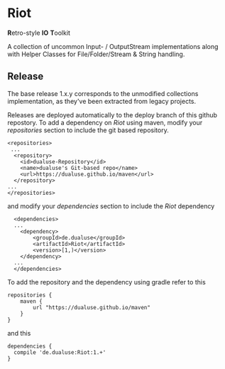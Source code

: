 # Riot
**R**etro-style **IO** **T**oolkit

A collection of uncommon Input- / OutputStream implementations along with Helper Classes for File/Folder/Stream & String handling.


Release
-------

The base release 1.x.y corresponds to the unmodified collections implementation, as they've been extracted from legacy projects.


Releases are deployed automatically to the deploy branch of this github repostory. 
To add a dependency on *Riot* using maven, modify your *repositories* section to include the git based repository.

	<repositories>
	 ...
	  <repository>
	    <id>dualuse-Repository</id>
	    <name>dualuse's Git-based repo</name>
	    <url>https://dualuse.github.io/maven</url>
	  </repository>
	...
	</repositories>
	
and modify your *dependencies* section to include the *Riot* dependency
 
	  <dependencies>
	  ...
	  	<dependency>
	  		<groupId>de.dualuse</groupId>
	  		<artifactId>Riot</artifactId>
	  		<version>[1,)</version>
	  	</dependency>
	  ...
	  </dependencies>


To add the repository and the dependency using gradle refer to this

	repositories {
	    maven {
	        url "https://dualuse.github.io/maven"
	    }
	}

and this

	dependencies {
	  compile 'de.dualuse:Riot:1.+'
	}
